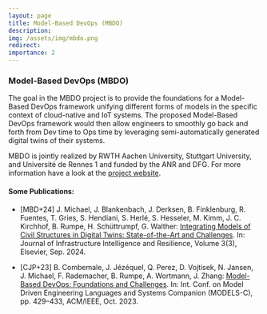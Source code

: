 ```yaml
---
layout: page
title: Model-Based DevOps (MBDO)
description: 
img: /assets/img/mbdo.png
redirect: 
importance: 2
---
```


### Model-Based DevOps (MBDO)


The goal in the MBDO project is to provide the foundations for a Model-Based DevOps framework unifying 
different forms of models in the specific context of cloud-native and IoT systems. 
The proposed Model-Based DevOps framework would then allow engineers to smoothly go back and forth from 
Dev time to Ops time by leveraging semi-automatically generated digital twins of their systems.


MBDO is jointly realized by RWTH Aachen University, Stuttgart University, and
Université de Rennes 1 and funded by the ANR and DFG. 
For more information have a look at the [project website](https://mbdo.github.io).


#### Some Publications:
- [MBD+24] J. Michael, J. Blankenbach, J. Derksen, B. Finklenburg, R. Fuentes, T. Gries, S. Hendiani, 
S. Herlé, S. Hesseler, M. Kimm, J. C. Kirchhof, B. Rumpe, H. Schüttrumpf, G. Walther:
[Integrating Models of Civil Structures in Digital Twins: State-of-the-Art and Challenges](http://www.se-rwth.de/publications/Integrating-Models-of-Civil-Structures-in-Digital-Twins-State-of-the-Art-and-Challenges.pdf).
In: Journal of Infrastructure Intelligence and Resilience, Volume 3(3), Elsevier, Sep. 2024.

- [CJP+23] B. Combemale, J. Jézéquel, Q. Perez, D. Vojtisek, N. Jansen, J. Michael, F. Rademacher, B. Rumpe, 
A. Wortmann, J. Zhang: [Model-Based DevOps: Foundations and Challenges](https://www.se-rwth.de/publications/Model-Based-DevOps-Foundations-and-Challenges.pdf). 
In: Int. Conf. on Model Driven Engineering Languages and Systems Companion (MODELS-C), 
pp. 429–433, ACM/IEEE, Oct. 2023.
